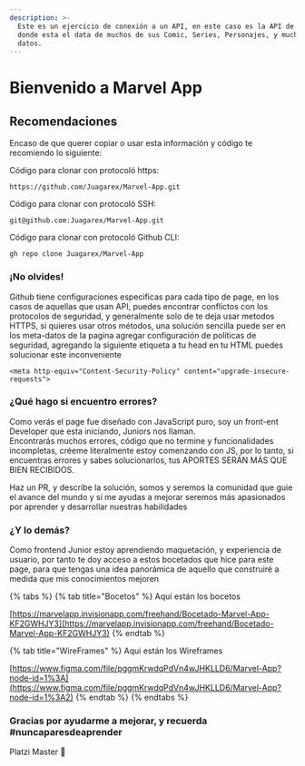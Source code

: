 ```yaml
---
description: >-
  Este es un ejercicio de conexión a un API, en este caso es la API de Marvel,
  donde esta el data de muchos de sus Comic, Series, Personajes, y muchos otros
  datos.
---
```


# Bienvenido a Marvel App

## Recomendaciones

Encaso de que querer copiar o usar esta información y código te recomiendo lo siguiente:

Código para clonar con protocoló https:

```text
https://github.com/Juagarex/Marvel-App.git
```

Código para clonar con protocoló SSH:

```text
git@github.com:Juagarex/Marvel-App.git
```

Código para clonar con protocoló Github CLI:

```text
gh repo clone Juagarex/Marvel-App
```

### ¡No olvides!

Github tiene configuraciones especificas para cada tipo de page, en los casos de aquellas que usan API, puedes encontrar conflictos con los  protocolos de seguridad, y generalmente solo de te deja usar metodos HTTPS, si quieres usar otros métodos, una solución sencilla puede ser en los meta-datos de la pagina agregar configuración de políticas de seguridad, agregando la siguiente etiqueta a tu head en tu HTML  puedes solucionar este inconveniente  


```text
<meta http-equiv="Content-Security-Policy" content="upgrade-insecure-requests">
```



### ¿Qué hago si encuentro errores?

Como verás el page fue diseñado con JavaScript puro, soy un front-ent Developer que esta iniciando, Juniors nos llaman.  
Encontrarás muchos errores, código que no termine y funcionalidades incompletas, créeme literalmente estoy comenzando con JS, por lo tanto, si encuentras errores y sabes solucionarlos, tus APORTES SERÁN MÁS QUE BIEN RECIBIDOS.

Haz un PR, y describe la solución, somos y seremos la comunidad que guie el avance del mundo y  si me ayudas a mejorar seremos más apasionados por aprender y desarrollar nuestras habilidades  
  


### ¿Y lo demás?  

Como frontend Junior estoy aprendiendo maquetación, y experiencia de usuario, por tanto te doy acceso a estos bocetados que hice para este page, para que tengas una idea panorámica de aquello que construiré a medida que mis conocimientos mejoren



{% tabs %}
{% tab title="Bocetos" %}
Aquí están los bocetos

[https://marvelapp.invisionapp.com/freehand/Bocetado-Marvel-App-KF2GWHJY3](https://marvelapp.invisionapp.com/freehand/Bocetado-Marvel-App-KF2GWHJY3)
{% endtab %}

{% tab title="WireFrames" %}
Aquí están los Wireframes

[https://www.figma.com/file/pggmKrwdqPdVn4wJHKLLD6/Marvel-App?node-id=1%3A](https://www.figma.com/file/pggmKrwdqPdVn4wJHKLLD6/Marvel-App?node-id=1%3A2)
{% endtab %}
{% endtabs %}

### Gracias por ayudarme a mejorar, y recuerda \#nuncaparesdeaprender

Platzi Master 💚

